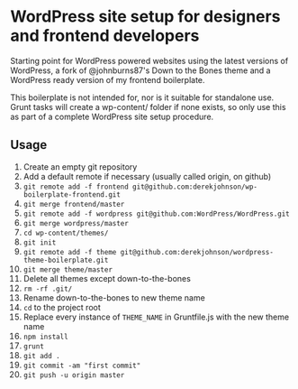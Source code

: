 # WordPress site setup for designers and frontend developers

Starting point for WordPress powered websites using the latest versions of WordPress, a fork of @johnburns87's Down to the Bones theme and a WordPress ready version of my frontend boilerplate.

This boilerplate is not intended for, nor is it suitable for standalone use. Grunt tasks will create a wp-content/ folder if none exists, so only use this as part of a complete WordPress site setup procedure.

## Usage

1. Create an empty git repository
2. Add a default remote if necessary (usually called origin, on github)
3. `git remote add -f frontend git@github.com:derekjohnson/wp-boilerplate-frontend.git`
4. `git merge frontend/master`
5. `git remote add -f wordpress git@github.com:WordPress/WordPress.git`
6. `git merge wordpress/master`
7. `cd wp-content/themes/`
8. `git init`
9. `git remote add -f theme git@github.com:derekjohnson/wordpress-theme-boilerplate.git`
10. `git merge theme/master`
11. Delete all themes except down-to-the-bones
12. `rm -rf .git/`
13. Rename down-to-the-bones to new theme name
14. `cd` to the project root
15. Replace every instance of `THEME_NAME` in Gruntfile.js with the new theme name
16. `npm install`
17. `grunt`
18. `git add .`
19. `git commit -am "first commit"`
20. `git push -u origin master`